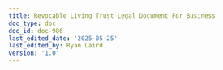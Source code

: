 ```yaml
---
title: Revocable Living Trust Legal Document For Business
doc_type: doc
doc_id: doc-986
last_edited_date: '2025-05-25'
last_edited_by: Ryan Laird
version: '1.0'
---
```



